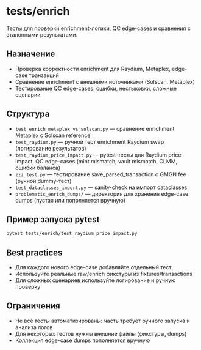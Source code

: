 # tests/enrich

Тесты для проверки enrichment-логики, QC edge-cases и сравнения с эталонными результатами.

## Назначение
- Проверка корректности enrichment для Raydium, Metaplex, edge-case транзакций
- Сравнение enrichment с внешними источниками (Solscan, Metaplex)
- Тестирование QC edge-cases: ошибки, нестыковки, сложные сценарии

## Структура
- `test_enrich_metaplex_vs_solscan.py` — сравнение enrichment Metaplex с Solscan reference
- `test_raydium.py` — ручной тест enrichment Raydium swap (логирование результатов)
- `test_raydium_price_impact.py` — pytest-тесты для Raydium price impact, QC edge-cases (mint mismatch, vault mismatch, CLMM, ошибки баланса)
- `zzz_test.py` — тестирование save_parsed_transaction с GMGN fee (ручной dummy-тест)
- `test_dataclasses_import.py` — sanity-check на импорт dataclasses
- `problematic_enrich_dumps/` — директория для хранения edge-case dumps (пустая или пополняется вручную)

## Пример запуска pytest
```bash
pytest tests/enrich/test_raydium_price_impact.py
```

## Best practices
- Для каждого нового edge-case добавляйте отдельный тест
- Используйте реальные raw/enrich фикстуры из fixtures/transactions
- Для сложных сценариев используйте логирование и ручную проверку

## Ограничения
- Не все тесты автоматизированы: часть требует ручного запуска и анализа логов
- Для некоторых тестов нужны внешние файлы (фикстуры, dumps)
- Коллекция edge-case dumps пополняется вручную 